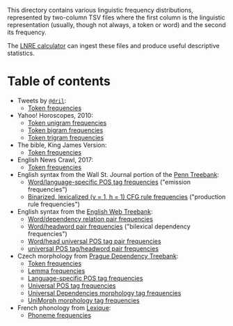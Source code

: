 This directory contains various linguistic frequency distributions, represented
by two-column TSV files where the first column is the linguistic representation
(usually, though not always, a token or word) and the second its frequency.

The [LNRE calculator](https://gist.github.com/kylebgorman/445f0143f43c1751f824af7140c1df04)
can ingest these files and produce useful descriptive statistics.

# Table of contents

* Tweets by [`@dril`](https://twitter.com/dril):
  - [Token frequencies](dril.tsv)
* Yahoo! Horoscopes, 2010:
  - [Token unigram frequencies](horoscopes-1.tsv)
  - [Token bigram frequencies](horoscopes-2.tsv)
  - [Token trigram frequencies](horoscopes-3.tsv)
* The bible, King James Version:
  - [Token frequencies](kjv.tsv)
* English News Crawl, 2017:
  - [Token frequencies](news.2017-1.tsv)
* English syntax from the Wall St. Journal portion of the [Penn Treebank](https://catalog.ldc.upenn.edu/LDC99T42):
  - [Word/language-specific POS tag frequencies](wsj-emission.tsv) ("emission frequencies")
  - [Binarized, lexicalized (v = 1, h = 1) CFG rule frequencies](wsj-production.tsv) ("production rule frequencies")
* English syntax from the [English Web Treebank](https://catalog.ldc.upenn.edu/LDC2012T13):
  - [Word/dependency relation pair frequencies](en_ewt-form-deprel.tsv)
  - [Word/headword pair frequencies](en_ewt-form-head-form.tsv) ("bilexical dependency frequencies")
  - [Word/head universal POS tag pair frequencies](en_ewt-form-head-upos.tsv)
  - [universal POS tag/headword pair frequencies](en_ewt-upos-head-form.tsv)
* Czech morphology from [Prague Dependency Treebank](https://ufal.mff.cuni.cz/pdt3.0):
  - [Token frequencies](cs_pdt-token.tsv)
  - [Lemma frequencies](cs_pdt-lemma.tsv)
  - [Language-specific POS tag frequencies](cs_pdt-xpos.tsv)
  - [Universal POS tag frequencies](cs_pdt-upos.tsv)
  - [Universal Dependencies morphology tag frequencies](cs_pdt-ud-morph.tsv)
  - [UniMorph morphology tag frequencies](cs_pdt-um-morph.tsv)
* French phonology from [Lexique](http://www.lexique.org/):
  - [Phoneme frequencies](lexique.tsv)

